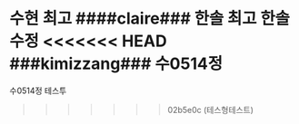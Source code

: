 수현 최고
####claire###
한솔 최고
한솔 수정
<<<<<<< HEAD
###kimizzang###
수0514정
=======
수0514정
테스투
>>>>>>> 02b5e0c (테스형테스트)
